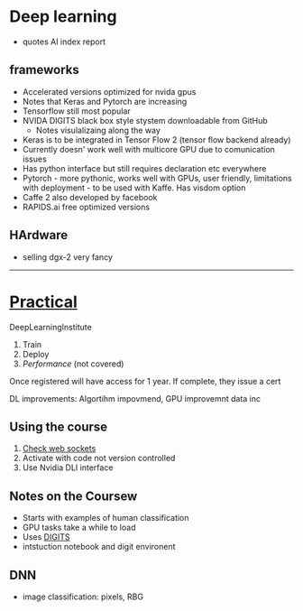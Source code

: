 # Deep learning #

* quotes AI index report 

## frameworks ##

* Accelerated versions optimized for nvida gpus
* Notes that Keras and Pytorch are increasing
* Tensorflow still most popular
* NVIDA DIGITS black box style stystem downloadable from GitHub
  * Notes visulalizaing along the way
* Keras is to be integrated in Tensor Flow 2 (tensor flow backend already)
* Currently doesn' work well with multicore GPU due to comunication issues 
* Has python interface but still requires declaration etc everywhere
* Pytorch - more pythonic, works well with GPUs, user friendly, limitations with deployment - to be used with Kaffe. Has visdom option
* Caffe 2 also developed by facebook
* RAPIDS.ai free optimized versions

## HArdware ##
* selling dgx-2 very fancy
 
<hr>

# [Practical](https://courses.nvidia.com) #

DeepLearningInstitute 

1. Train
2. Deploy
3. *Performance* (not covered)

Once registered will have access for 1 year.
If complete, they issue a cert

DL improvements: Algortihm impovmend, GPU improvemnt data inc

## Using the course ##

1. [Check web sockets](websocketstest.com)
2. Activate with code not version controlled
3. Use Nvidia DLI interface

## Notes on the Coursew ##

* Starts with examples of human classification
* GPU tasks take a while to load 
* Uses [DIGITS](https://developer.nvidia.com/digits) 
* intstuction notebook and digit environent

 ## DNN ##
 
 * image classification: pixels, RBG 

